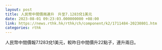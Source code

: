 ```yaml
---
layout: post
title: 人民幣中間價兩連升　升至7.1283兌1美元
date: 2023-08-01 09:23:03.000000000 +08:00
link: https://news.rthk.hk/rthk/ch/component/k2/1711484-20230801.htm
categories: rthk
---
```


人民幣中間價報7.1283兌1美元，較昨日中間價升22點子，連升兩日。
